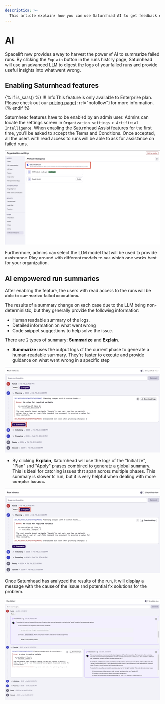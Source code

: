 ```yaml
---
description: >-
  This article explains how you can use Saturnhead AI to get feedback on your runs.
---
```


# AI

Spacelift now provides a way to harvest the power of AI to summarize failed runs. By clicking the `Explain` button in the runs history page, Saturnhead will use an advanced LLM to digest the logs of your failed runs and provide useful insights into what went wrong.

## Enabling Saturnhead features

{% if is_saas() %}
!!! Info
    This feature is only available to Enterprise plan. Please check out our [pricing page](https://spacelift.io/pricing){: rel="nofollow"} for more information.
{% endif %}

Saturnhead features have to be enabled by an admin user. Admins can locate the settings screen in `Organization settings > Artificial Intelligence`. When enabling the Saturnhead Assist features for the first time, you'll be asked to accept the Terms and Conditions. Once accepted, all the users with read access to runs will be able to ask for assistance on failed runs.

![](../../assets/screenshots/run/settings-ai-assist.png)

Furthermore, admins can select the LLM model that will be used to provide assistance. Play around with different models to see which one works best for your organization.

## AI empowered run summaries

After enabling the feature, the users with read access to the runs will be able to summarize failed executions.

The results of a summary change on each case due to the LLM being non-deterministic, but they generally provide the following information:

- Human readable summary of the logs.
- Detailed information on what went wrong
- Code snippet suggestions to help solve the issue.

There are 2 types of summary: **Summarize** and **Explain**.

- **Summarize** uses the output logs of the current phase to generate a human-readable summary. They're faster to execute and provide guidance on what went wrong in a specific step.

![](../../assets/screenshots/run/trigger-step-summary.png)

- By clicking **Explain**, Saturnhead will use the logs of the "Initialize", "Plan" and "Apply" phases combined to generate a global summary. This is ideal for catching issues that span across multiple phases. This summary is slower to run, but it is very helpful when dealing with more complex issues.

![](../../assets/screenshots/run/trigger-run-summary.png)

Once Saturnhead has analyzed the results of the run, it will display a message with the cause of the issue and potential fix solutions for the problem.

![](../../assets/screenshots/run/run-summarization-complete.png)
